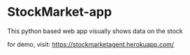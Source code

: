 # StockMarket-app
This python based web app visually shows data on the stock

for demo, visit: https://stockmarketagent.herokuapp.com/
